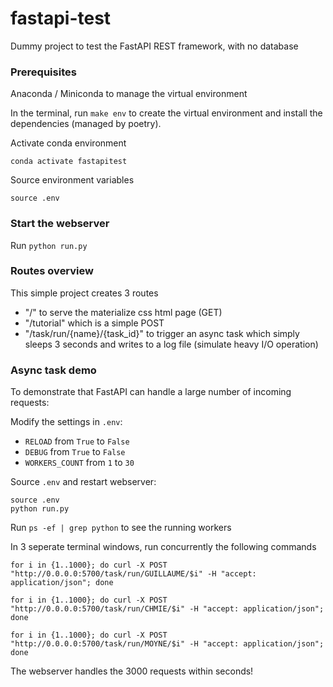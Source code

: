 # fastapi-test

Dummy project to test the FastAPI REST framework, with no database

### Prerequisites

Anaconda / Miniconda to manage the virtual environment

In the terminal, run `make env` to create the virtual environment and install the dependencies (managed by poetry).

Activate conda environment
```
conda activate fastapitest
```

Source environment variables
```
source .env
```

### Start the webserver

Run `python run.py`

### Routes overview

This simple project creates 3 routes 
- "/" to serve the materialize css html page (GET)
- "/tutorial" which is a simple POST
- "/task/run/{name}/{task_id}" to trigger an async task which simply sleeps 3 seconds and writes to a log file (simulate heavy I/O operation)


### Async task demo

To demonstrate that FastAPI can handle a large number of incoming requests:

Modify the settings in `.env`:
- `RELOAD` from `True` to `False`
- `DEBUG` from `True` to `False`
- `WORKERS_COUNT` from `1` to `30`

Source `.env` and restart webserver:
```
source .env
python run.py
```

Run `ps -ef | grep python` to see the running workers

In 3 seperate terminal windows, run concurrently the following commands

`for i in {1..1000}; do curl -X POST "http://0.0.0.0:5700/task/run/GUILLAUME/$i" -H "accept: application/json"; done`

`for i in {1..1000}; do curl -X POST "http://0.0.0.0:5700/task/run/CHMIE/$i" -H "accept: application/json"; done`

`for i in {1..1000}; do curl -X POST "http://0.0.0.0:5700/task/run/MOYNE/$i" -H "accept: application/json"; done`

The webserver handles the 3000 requests within seconds!